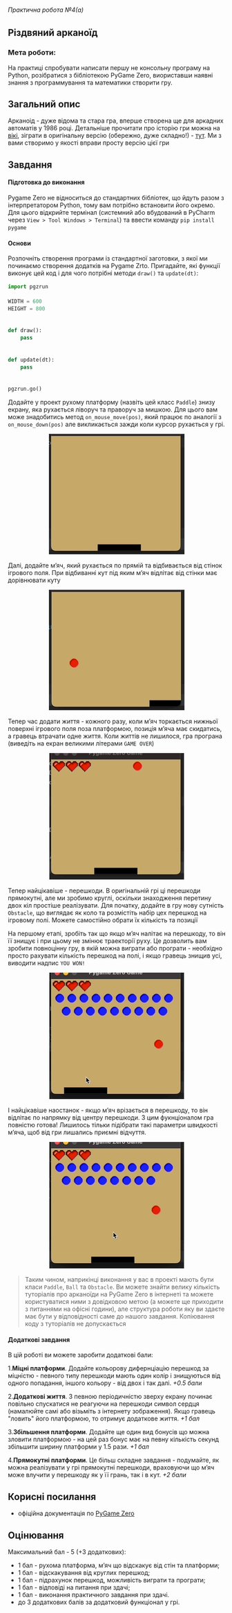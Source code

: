 ###### Практична робота №4(a)
## Різдвяний арканоїд

### Мета роботи:
На практиці спробувати написати першу не консольну програму на Python, розібратися з бібліотекою PyGame Zero, виориставши наявні знання з программування та математики створити гру.

## Загальний опис
Арканоід - дуже відома та стара гра, вперше створена ще для аркадних автоматів у 1986 році. Детальніше прочитати про історію гри можна на [вікі](https://en.wikipedia.org/wiki/Arkanoid), зіграти в оригінальну версію (обережно, дуже складно!) - [тут](https://www.free80sarcade.com/arkanoid.php). Ми з вами створимо у якості вправи просту версію цієї гри

## Завдання

#### Підготовка до виконання

Pygame Zero не відноситься до стандартних бібліотек, що йдуть разом з інтерпретатором Python, тому вам потрібно встановити його окремо. Для цього відкрийте термінал (системний або вбудований в PyCharm через `View > Tool Windows > Terminal`) та ввести команду `pip install pygame`


#### Основи

Розпочніть створення програми із стандартної заготовки, з якої ми починаємо створення додатків на Pygame Zrto. Пригадайте, які функції виконує цей код і для чого потрібні методи `draw()` та `update(dt)`:

```Python
import pgzrun

WIDTH = 600
HEIGHT = 800


def draw():
    pass


def update(dt):
    pass


pgzrun.go()
```

Додайте у проект рухому платформу (назвіть цей класс `Paddle`) знизу екрану, яка рухається ліворуч та праворуч за мишкою. Для цього вам може знадобитись метод `on_mouse_move(pos)`, який працює по аналогії з `on_mouse_down(pos)` але викликається зажди коли курсор рухається у грі.
<p align="center">
 <img  src="res/arcanoid_1.gif">
</p >

Далі, додайте мʼяч, який рухається по прямій та відбивається від стінок ігрового поля. При відбиванні кут під яким мʼяч відлітає від стінки має дорівнювати куту

<p align="center">
 <img  src="res/arcanoid_2.gif">
</p >

Тепер час додати життя - кожного разу, коли мʼяч торкається нижньої поверхні ігрового поля поза платформою, позиція мʼяча має скидатись, а гравець втрачати одне життя. Коли життів не лишилося, гра програна (виведіть на екран великими літерами `GAME OVER`)

<p align="center">
 <img  src="res/arcanoid_3.gif">
</p >

Тепер найцікавіше - перешкоди. В оригінальній грі ці перешкоди прямокутні, але ми зробимо круглі, оскільки знаходження перетину двох кіл простіше реалізувати. Для початку, додайте в гру нову сутність `Obstacle`, що виглядає як коло та розмістіть набір цех перешкод на ігровому полі. Можете самостійно обрати їх кількість та позиції

На першому етапі, зробіть так що якщо мʼяч налітає на перешкоду, то він її знищує і при цьому не змінює траекторії руху. Це дозволить вам зробити повноцінну гру, в якій можна виграти або програти - необхідно просто рахувати кількість перешкод на полі, і якщо гравець знищив усі, виводити надпис `YOU WON!`

<p align="center">
 <img  src="res/arcanoid_4.gif">
</p >

І найцікавіше наостанок - якщо мʼяч врізається в перешкоду, то він відлітає по напрямку від центру перешкоди. З цим фукнціоналом гра повністю готова! Лишилось тільки підібрати такі параметри швидкості мʼяча, щоб від гри лишались приємні відчуття.

<p align="center">
 <img  src="res/arcanoid_5.gif">
</p >

> Таким чином, наприкінці виконання у вас в проекті мають бути класи `Paddle`, `Ball` та `Obstacle`. Ви можете знайти велику кількість туторіалів про арканоїди на PyGame Zero в інтернеті та можете користуватися ними з довідковою метою (а можете ще приходити з питаннями на офісні години), але структура роботи яку ви здаєте має бути у відповідності саме до нашого завдання. Копіювання коду з туторіалів не допускається

#### Додаткові завдання

В цій роботі ви можете заробити додаткові бали:

1.**Міцні платформи**. Додайте кольорову дифернціацію перешкод за міцністю - певного типу перешкоди мають один колір і знищуються від одного попадання, іншого кольору - від двох і так далі. _+0.5 бали_

2.**Додаткові життя**. З певною періодичністю зверху екрану починає повільно спускатися не реагуючи на перешкоди символ сердця (намалюйте самі або візьміть з інтернету зображення). Якщо гравець "ловить" його платформою, то отримує додаткове життя. _+1 бал_

3.**Збільшення платформи**. Додайте ще один вид бонусів що можна зловити платформою - на цей раз бонус має на певну кількість секунд збільшити ширину платформи у 1.5 рази. _+1 бал_

4.**Прямокутні платформи**. Це більш складне завдання - подумайте, як можна реалізувати у грі прямокутні перешкоди, враховуючи що мʼяч може влучити у перешкоду як у її грань, так і в кут. _+2 бали_

## Корисні посилання
- офіційна документація по [PyGame Zero](https://pygame-zero.readthedocs.io/en/stable/introduction.html)


## Оцінювання
Максимальний бал - 5 (+3 додаткових):
- 1 бал - рухома платформа, мʼяч що відскакує від стін та платформи;
- 1 бал - відскакування від круглих перешкод;
- 1 бал - підрахунок перешкод, можливість виграти та програти;
- 1 бал - відповіді на питання при здачі;
- 1 бал - виконання практичного завдання при здачі.
- до 3 додаткових балів за додатковий функціонал у грі.

